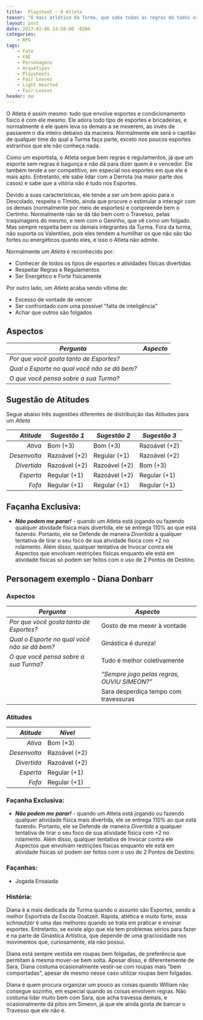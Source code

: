 ```yaml
---
title:  Playsheet - O Atleta
teaser: "O mais atlético da Turma, que sabe todas as regras de todos os esportes e de como fazer o povo se mexer"
layout: post
date: 2017-02-06 14:58:00 -0200
categories: 
    - RPG
tags:
    - Fate
    - FAE
    - Personagens
    - Arquétipos
    - Playsheets
    - Fair Leaves
    - Light Hearted
    - Fair-Leaves
header: no
---
```



O Atleta é assim mesmo: tudo que envolve esportes e condicionamento físico é com ele mesmo. Ele adora todo tipo de esportes e bricadeiras, e normalmente é ele quem leva os demais a se mexerem, ao invés de passarem o dia inteiro debaixo da macieira. Normalmente ele será o capitão de qualquer time do qual a Turma faça parte, exceto nos poucos esportes estranhos que ele não conheça nada.

<!-- excerpt -->

Como um esportista, o Atleta segue bem regras e regulamentos, já que um esporte sem regras é bagunça e não dá para dizer quem é o vencedor. Ele também tende a ser competitivo, em especial nos esportes em que ele é mais apto. Entretanto, ele sabe lidar com a Derrota (na maior parte dos casos) e sabe que a vitória não é tudo nos Esportes.

Devido a suas características, ele tende a ser um bom apoio para o Descolado, respeita o Tímido, ainda que procure o estimular a interagir com os demais (normalmente por meio de esportes) e compreende bem o Certinho. Normalmente não se dá tão bem com o Travesso, pelas traquinagens do mesmo, e nem com o Geninho, que vê como um folgado. Mas sempre respeita bem os demais integrantes da Turma. Fora da turma, não suporta os Valentões, pois eles tendem a humilhar os que não são tão fortes ou energéticos quanto eles, e isso o Atleta não admite.

Normalmente um _Atleta_ é reconhecido por:

+ Conhecer de todos os tipos de esportes e atividades físicas divertidas
+ Respeitar Regras e Regulamentos
+ Ser Energético e Forte fisicamente

Por outro lado, um _Atleta_ acaba sendo vítima de:

+ Excesso de vontade de vencer
+ Ser confrontado com uma possível "falta de inteligência"
+ Achar que outros são folgados

## Aspectos

| ***Pergunta***                               | ***Aspecto*** |
|----------------------------------------------|---------------|
| _Por que você gosta tanto de Esportes?_      |               |
| _Qual o Esporte no qual você não se dá bem?_ |               |
| _O que você pensa sobre a sua Turma?_        |               | 

## Sugestão de Atitudes

Segue abaixo três sugestões diferentes de distribuição das Atitudes para um _Atleta_
 
| ***Atitude***  | ***Sugestão 1***   | ***Sugestão 2***   | ***Sugestão 3***   |
|---------------:|--------------------|--------------------|--------------------|
| _Ativa_        | Bom (+3)           | Bom (+3)           | Razoável (+2)      |
| _Desenvolta_   | Razoável (+2)      | Regular (+1)       | Razoável (+2)      |
| _Divertida_    | Razoável (+2)      | Razoável (+2)      | Bom (+3)           |
| _Esperta_      | Regular (+1)       | Razoável (+2)      | Regular (+1)       |
| _Fofa_         | Regular (+1)       | Regular (+1)       | Regular (+1)       |
 

## Façanha Exclusiva:

+ ***Não podem me parar!*** - quando um Atleta está jogando ou fazendo qualquer atividade física mais divertida, ele se entrega 110% ao que está fazendo. Portanto, ele se Defende de maneira _Divertida_ a qualquer tentativa de tirar o seu foco de sua atividade física com +2 no rolamento. Além disso, qualquer tentativa de Invocar contra ele Aspectos que envolvam restrições físicas enquanto ele está em atividade físicas só podem ser feitos com o uso de 2 Pontos de Destino.

## Personagem exemplo - Diana Donbarr
 
### Aspectos

 | ***Pergunta***                        | ***Aspecto*** |
 |---------------------------------------|---------------|
 | _Por que você gosta tanto de Esportes?_           | Gosto de me mexer à vontade      |
 | _Qual o Esporte no qual você não se dá bem?_     | Ginástica é dureza! |
 | _O que você pensa sobre a sua Turma?_ | Tudo é melhor coletivamente         | 
 | | _“Sempre jogo pelas regras, OUVIU SIMEON?”_ |
 | | Sara desperdiça tempo com travessuras |
 
### Atitudes
 
 | ***Atitude***  | ***Nível***   |
 |---------------:|---------------|
 | _Ativa_        | Bom (+3)      |
 | _Desenvolta_   | Razoável (+2) |
 | _Divertida_    | Razoável (+2) |
 | _Esperta_      | Regular (+1)  |
 | _Fofa_         | Regular (+1)  |
 
### Façanha Exclusiva:
 
+ ***Não podem me parar!*** - quando um Atleta está jogando ou fazendo qualquer atividade física mais divertida, ele se entrega 110% ao que está fazendo. Portanto, ele se Defende de maneira _Divertida_ a qualquer tentativa de tirar o seu foco de sua atividade física com +2 no rolamento. Além disso, qualquer tentativa de Invocar contra ele Aspectos que envolvam restrições físicas enquanto ele está em atividade físicas só podem ser feitos com o uso de 2 Pontos de Destino.
 
### Façanhas:
 
 + Jogada Ensaiada

### História:

Diana é a mais dedicada da Turma quando o assunto são Esportes, sendo a melhor Esportista da Escola Goatzeit. Rápida, atlética e muito forte, essa _schnautzer_ é uma das melhores quando se trata em praticar e ensinar esportes. Entretanto, se existe algo que ela tem problemas sérios para fazer é na parte de Ginástica Artística, que depende de uma graciosidade nos movimentos que, curiosamente, ela não possui.

Diana está sempre vestida em roupas bem folgadas, de preferência que permitam à mesma mover-se bem solta. Apesar disso, e diferentemente de Sara, Diana costuma ocasionalmente vestir-se com roupas mais "bem comportadas", apesar de mesmo nesse caso utilizar roupas bem folgadas.

Diana é quem procura organizar um pouco as coisas quando William não consegue sozinho, em especial quando as coisas envolvem regras. Não costuma lidar muito bem com Sara, que acha travessa demais, e ocasionalmente dá pitos em Simeon, já que ele ainda gosta de bancar o Travesso que ele não é.

